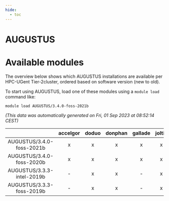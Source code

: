 ```yaml
---
hide:
  - toc
---
```


AUGUSTUS
========

# Available modules


The overview below shows which AUGUSTUS installations are available per HPC-UGent Tier-2cluster, ordered based on software version (new to old).

To start using AUGUSTUS, load one of these modules using a `module load` command like:

```shell
module load AUGUSTUS/3.4.0-foss-2021b
```

*(This data was automatically generated on Fri, 01 Sep 2023 at 08:52:14 CEST)*  

| |accelgor|doduo|donphan|gallade|joltik|skitty|swalot|victini|
| :---: | :---: | :---: | :---: | :---: | :---: | :---: | :---: | :---: |
|AUGUSTUS/3.4.0-foss-2021b|x|x|x|x|x|x|x|x|
|AUGUSTUS/3.4.0-foss-2020b|x|x|x|x|x|x|x|x|
|AUGUSTUS/3.3.3-intel-2019b|-|x|x|-|x|x|-|x|
|AUGUSTUS/3.3.3-foss-2019b|-|x|x|-|x|x|-|x|
